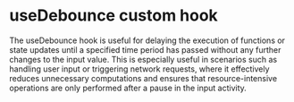 # useDebounce custom hook

The useDebounce hook is useful for delaying the execution of functions or state updates until a specified time period has passed without any further changes to the input value. This is especially useful in scenarios such as handling user input or triggering network requests, where it effectively reduces unnecessary computations and ensures that resource-intensive operations are only performed after a pause in the input activity.